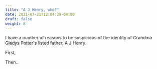```yaml
---
title: "A J Henry, who?"
date: 2021-07-21T12:04:39-04:00
draft: false
weight: 8
---
```

I have a number of reasons to be suspicious of the identity of Grandma Gladys Potter's listed father, A J Henry.

First,

Then..
